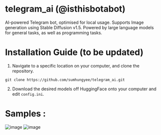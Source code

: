 # telegram_ai (@isthisbotabot)
AI-powered Telegram bot, optimised for local usage. Supports Image generation using Stable Diffusion v1.5.
Powered by large language models for general tasks, as well as programming tasks.

# Installation Guide (to be updated)
1. Navigate to a specific location on your computer, and clone the repository.
```
git clone https://github.com/sumhungyee/telegram_ai.git
```
2. Download the desired models off HuggingFace onto your computer and edit `config.ini`.

# Samples :
![image](https://github.com/sumhungyee/telegram_ai/assets/113227987/607812c8-9180-40f9-8240-c90c90430968)
![image](https://github.com/sumhungyee/telegram_ai/assets/113227987/85fbee65-87ad-4ea3-941a-8a32e87caaf5)


